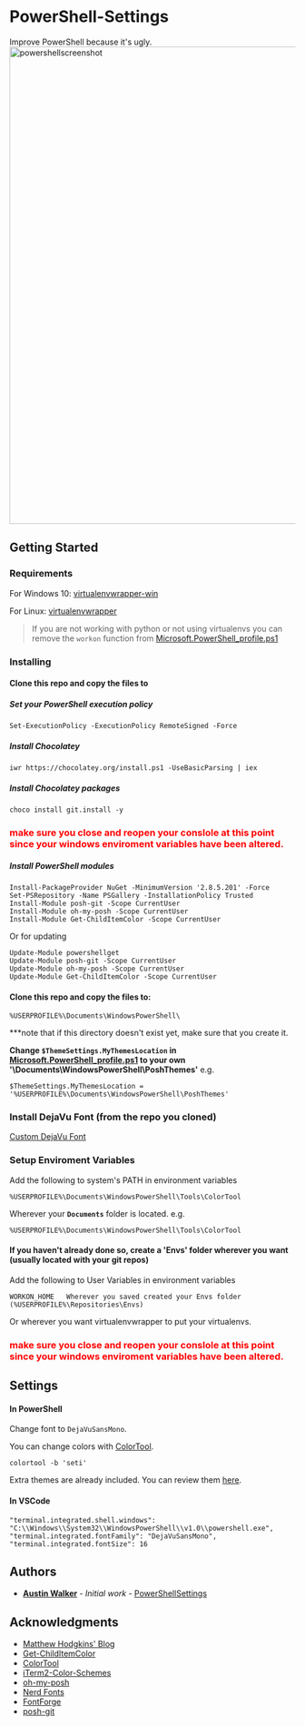 # PowerShell-Settings
Improve PowerShell because it's ugly.
<img width="841" alt="powershellscreenshot" src="https://user-images.githubusercontent.com/20848224/35691185-09ea5c70-0735-11e8-9816-fe2e87947f14.PNG">
## Getting Started
### Requirements
For Windows 10:
[virtualenvwrapper-win](https://pypi.python.org/pypi/virtualenvwrapper-win)

For Linux:
[virtualenvwrapper](https://virtualenvwrapper.readthedocs.io/en/latest/)

> If you are not working with python or not using virtualenvs you can remove the `workon` function from [Microsoft.PowerShell_profile.ps1](https://github.com/BGBRWR/PowerShell-Settings/blob/master/Microsoft.PowerShell_profile.ps1#L1)

### Installing

#### Clone this repo and copy the files to 



##### Set your PowerShell execution policy
```
Set-ExecutionPolicy -ExecutionPolicy RemoteSigned -Force
```
##### Install Chocolatey
```
iwr https://chocolatey.org/install.ps1 -UseBasicParsing | iex
```
##### Install Chocolatey packages
```
choco install git.install -y
```
### <span style="color:red"> make sure you close and reopen your conslole at this point since your windows enviroment variables have been altered. </span>

##### Install PowerShell modules
```
Install-PackageProvider NuGet -MinimumVersion '2.8.5.201' -Force
Set-PSRepository -Name PSGallery -InstallationPolicy Trusted
Install-Module posh-git -Scope CurrentUser
Install-Module oh-my-posh -Scope CurrentUser
Install-Module Get-ChildItemColor -Scope CurrentUser
```
Or for updating
```
Update-Module powershellget
Update-Module posh-git -Scope CurrentUser
Update-Module oh-my-posh -Scope CurrentUser
Update-Module Get-ChildItemColor -Scope CurrentUser
```

#### Clone this repo and copy the files to:
```
%USERPROFILE%\Documents\WindowsPowerShell\
```
***note that if this directory doesn't exist yet, make sure that you create it.

**Change `$ThemeSettings.MyThemesLocation` in [Microsoft.PowerShell_profile.ps1](https://github.com/BGBRWR/PowerShell-Settings/blob/master/Microsoft.PowerShell_profile.ps1#L112) to your own '\Documents\WindowsPowerShell\PoshThemes'** e.g.
```
$ThemeSettings.MyThemesLocation = '%USERPROFILE%\Documents\WindowsPowerShell\PoshThemes'
```

### Install DejaVu Font (from the repo you cloned)
[Custom DejaVu Font](https://github.com/BGBRWR/PowerShell-Settings/blob/master/DejaVuSansMono.ttf)

### Setup Enviroment Variables
Add the following to system's PATH in environment variables
```
%USERPROFILE%\Documents\WindowsPowerShell\Tools\ColorTool
```
Wherever your **`Documents`** folder is located. e.g.
```
%USERPROFILE%\Documents\WindowsPowerShell\Tools\ColorTool
```
#### If you haven't already done so, create a 'Envs' folder wherever you want (usually located with your git repos)

Add the following to User Variables in environment variables
```
WORKON_HOME   Wherever you saved created your Envs folder (%USERPROFILE%\Repositories\Envs)
```
Or wherever you want virtualenvwrapper to put your virtualenvs.

### <span style="color:red"> make sure you close and reopen your conslole at this point since your windows enviroment variables have been altered. </span>

## Settings
#### In PowerShell

Change font to `DejaVuSansMono`.

You can change colors with [ColorTool](https://github.com/Microsoft/console/tree/master/tools/ColorTool).
```
colortool -b 'seti'
```
Extra themes are already included. You can review them [here](https://github.com/mbadolato/iTerm2-Color-Schemes).
#### In VSCode 
```
"terminal.integrated.shell.windows": "C:\\Windows\\System32\\WindowsPowerShell\\v1.0\\powershell.exe",
"terminal.integrated.fontFamily": "DejaVuSansMono",
"terminal.integrated.fontSize": 16
```

## Authors

* **[Austin Walker](https://github.com/BGBRWR)** - *Initial work* - [PowerShellSettings](https://github.com/BGBRWR/PowerShell-Settings)

## Acknowledgments

* [Matthew Hodgkins' Blog](https://hodgkins.io/ultimate-powershell-prompt-and-git-setup)
* [Get-ChildItemColor](https://github.com/joonro/Get-ChildItemColor)
* [ColorTool](https://github.com/Microsoft/console/tree/master/tools/ColorTool)
* [iTerm2-Color-Schemes](https://github.com/mbadolato/iTerm2-Color-Schemes)
* [oh-my-posh](https://github.com/JanJoris/oh-my-posh)
* [Nerd Fonts](https://github.com/ryanoasis/nerd-fonts)
* [FontForge](http://fontforge.github.io/en-US/)
* [posh-git](https://github.com/dahlbyk/posh-git)

